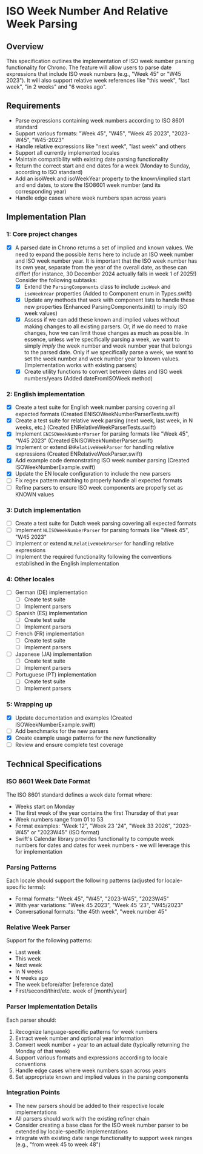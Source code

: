 # ISO Week Number And Relative Week Parsing

## Overview
This specification outlines the implementation of ISO week number parsing functionality for Chrono. The feature will allow users to parse date expressions that include ISO week numbers (e.g., "Week 45" or "W45 2023"). It will also support relative week references like "this week", "last week", "in 2 weeks" and "6 weeks ago".

## Requirements
- Parse expressions containing week numbers according to ISO 8601 standard
- Support various formats: "Week 45", "W45", "Week 45 2023", "2023-W45", "W45-2023"
- Handle relative expressions like "next week", "last week" and others
- Support all currently implemented locales
- Maintain compatibility with existing date parsing functionality
- Return the correct start and end dates for a week (Monday to Sunday, according to ISO standard)
- Add an isoWeek and isoWeekYear property to the known/implied start and end dates, to store the ISO8601 week number (and its corresponding year)
- Handle edge cases where week numbers span across years

## Implementation Plan

### 1: Core project changes
- [x] A parsed date in Chrono returns a set of implied and known values. We need to expand the possible items here to include an ISO week number and ISO week number year. It is important that the ISO week number has its own year, separate from the year of the overall date, as these can differ! (for instance, 30 December 2024 actually falls in week 1 of 2025!) Consider the following subtasks: 
    - [x] Extend the `ParsingComponents` class to include `isoWeek` and `isoWeekYear` properties (Added to Component enum in Types.swift)
    - [x] Update any methods that work with component lists to handle these new properties (Enhanced ParsingComponents.init() to imply ISO week values)
    - [x] Assess if we can add these known and implied values without making changes to all existing parsers. Or, if we do need to make changes, how we can limit those changes as much as possible. In essence, unless we're specifically parsing a week, we want to simply _imply_ the week number and week number year that belongs to the parsed date. Only if we specifically parse a week, we want to set the week number and week number year to known values. (Implementation works with existing parsers)
    - [x] Create utility functions to convert between dates and ISO week numbers/years (Added dateFromISOWeek method)

### 2: English implementation
- [x] Create a test suite for English week number parsing covering all expected formats (Created ENISOWeekNumberParserTests.swift)
- [x] Create a test suite for relative week parsing (next week, last week, in N weeks, etc.) (Created ENRelativeWeekParserTests.swift)
- [x] Implement `ENISOWeekNumberParser` for parsing formats like "Week 45", "W45 2023" (Created ENISOWeekNumberParser.swift)
- [x] Implement or extend `ENRelativeWeekParser` for handling relative expressions (Created ENRelativeWeekParser.swift)
- [x] Add example code demonstrating ISO week number parsing (Created ISOWeekNumberExample.swift)
- [x] Update the EN locale configuration to include the new parsers
- [ ] Fix regex pattern matching to properly handle all expected formats
- [ ] Refine parsers to ensure ISO week components are properly set as KNOWN values

### 3: Dutch implementation
- [ ] Create a test suite for Dutch week parsing covering all expected formats
- [ ] Implement `NLISOWeekNumberParser` for parsing formats like "Week 45", "W45 2023" 
- [ ] Implement or extend `NLRelativeWeekParser` for handling relative expressions
- [ ] Implement the required functionality following the conventions established in the English implementation 

### 4: Other locales
- [ ] German (DE) implementation
    - [ ] Create test suite
    - [ ] Implement parsers
- [ ] Spanish (ES) implementation
    - [ ] Create test suite
    - [ ] Implement parsers
- [ ] French (FR) implementation
    - [ ] Create test suite
    - [ ] Implement parsers
- [ ] Japanese (JA) implementation
    - [ ] Create test suite
    - [ ] Implement parsers
- [ ] Portuguese (PT) implementation
    - [ ] Create test suite
    - [ ] Implement parsers

### 5: Wrapping up
- [x] Update documentation and examples (Created ISOWeekNumberExample.swift)
- [ ] Add benchmarks for the new parsers
- [x] Create example usage patterns for the new functionality
- [ ] Review and ensure complete test coverage

## Technical Specifications

### ISO 8601 Week Date Format
The ISO 8601 standard defines a week date format where:
- Weeks start on Monday
- The first week of the year contains the first Thursday of that year
- Week numbers range from 01 to 53
- Format examples: "Week 12", "Week 23 '24", "Week 33 2026", "2023-W45" or "2023W45" (ISO format)
- Swift's Calendar library provides functionality to compute week numbers for dates and dates for week numbers - we will leverage this for implementation

### Parsing Patterns
Each locale should support the following patterns (adjusted for locale-specific terms):
- Formal formats: "Week 45", "W45", "2023-W45", "2023W45"
- With year variations: "Week 45 2023", "Week 45 '23", "W45/2023"
- Conversational formats: "the 45th week", "week number 45"

### Relative Week Parser
Support for the following patterns:
- Last week
- This week
- Next week
- In N weeks
- N weeks ago
- The week before/after [reference date]
- First/second/third/etc. week of [month/year]

### Parser Implementation Details
Each parser should:
1. Recognize language-specific patterns for week numbers
2. Extract week number and optional year information
3. Convert week number + year to an actual date (typically returning the Monday of that week)
4. Support various formats and expressions according to locale conventions
5. Handle edge cases where week numbers span across years
6. Set appropriate known and implied values in the parsing components

### Integration Points
- The new parsers should be added to their respective locale implementations
- All parsers should work with the existing refiner chain
- Consider creating a base class for the ISO week number parser to be extended by locale-specific implementations
- Integrate with existing date range functionality to support week ranges (e.g., "from week 45 to week 48")
